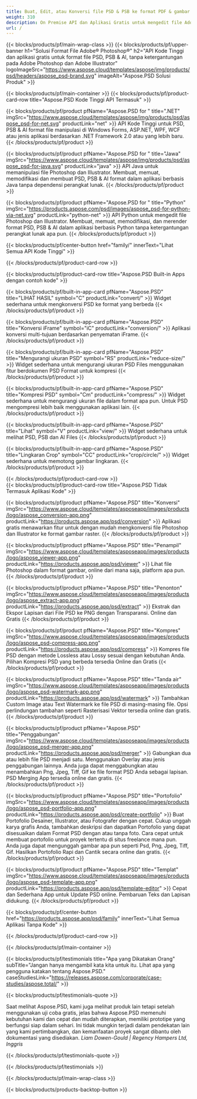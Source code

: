```yaml
---
title: Buat, Edit, atau Konversi file PSD & PSB ke format PDF & gambar
weight: 310
description: On Premise API dan Aplikasi Gratis untuk mengedit file Adobe® Photoshop®. Kemampuan untuk memperbarui properti lapisan, menambahkan tanda air, memutar, skala, Balik, Pangkas, Dithering, Konversi Raster.
url: /
---
```


{{< blocks/products/pf/main-wrap-class >}}
{{< blocks/products/pf/upper-banner h1="Solusi Format File Adobe® Photoshop®" h2="API Kode Tinggi dan aplikasi gratis untuk format file PSD, PSB & AI, tanpa ketergantungan pada Adobe Photoshop dan Adobe Illustrator" logoImageSrc="https://www.aspose.cloud/templates/aspose/img/products/psd/headers/aspose_psd-brand.svg" imageAlt="Aspose.PSD Solusi Produk" >}}

{{< blocks/products/pf/main-container >}}
{{< blocks/products/pf/product-card-row title="Aspose.PSD Kode Tinggi API Termasuk" >}}

{{< blocks/products/pf/product pfName="Aspose.PSD for " title=".NET" imgSrc="https://www.aspose.cloud/templates/aspose/img/products/psd/aspose_psd-for-net.svg" productLink="net" >}}
API Kode Tinggi untuk PSD, PSB & AI format file manipulasi di Windows Forms, ASP.NET, WPF, WCF atau jenis aplikasi berdasarkan .NET Framework 2.0 atau yang lebih baru.
{{< /blocks/products/pf/product >}}

{{< blocks/products/pf/product pfName="Aspose.PSD for " title="Jawa" imgSrc="https://www.aspose.cloud/templates/aspose/img/products/psd/aspose_psd-for-java.svg" productLink="java" >}}
API Java untuk memanipulasi file Photoshop dan Illustrator. Membuat, memuat, memodifikasi dan membuat PSD, PSB & AI format dalam aplikasi berbasis Java tanpa dependensi perangkat lunak.
{{< /blocks/products/pf/product >}}

{{< blocks/products/pf/product pfName="Aspose.PSD for " title="Python" imgSrc="https://products.aspose.com/psd/images/aspose_psd-for-python-via-net.svg" productLink="python-net" >}}
API Python untuk mengedit file Photoshop dan Illustrator. Membuat, memuat, memodifikasi, dan merender format PSD, PSB & AI dalam aplikasi berbasis Python tanpa ketergantungan perangkat lunak apa pun.
{{< /blocks/products/pf/product >}}

{{< blocks/products/pf/center-button href="family/" innerText="Lihat Semua API Kode Tinggi" >}}

{{< /blocks/products/pf/product-card-row >}}

{{< blocks/products/pf/product-card-row title="Aspose.PSD Built-in Apps dengan contoh kode" >}}

{{< blocks/products/pf/built-in-app-card pfName="Aspose.PSD" title="LIHAT HASIL" symbol="C" productLink="convert/" >}}
Widget sederhana untuk mengkonversi PSD ke format yang berbeda
{{< /blocks/products/pf/product >}}

{{< blocks/products/pf/built-in-app-card pfName="Aspose.PSD" title="Konversi iFrame" symbol="iC" productLink="conversion/" >}}
Aplikasi konversi multi-tujuan berdasarkan penyematan iFrame.
{{< /blocks/products/pf/product >}}

{{< blocks/products/pf/built-in-app-card pfName="Aspose.PSD" title="Mengurangi ukuran PSD" symbol="RS" productLink="reduce-size/" >}}
Widget sederhana untuk mengurangi ukuran PSD Files menggunakan fitur berdokumen PSD Format untuk kompresi
{{< /blocks/products/pf/product >}}

{{< blocks/products/pf/built-in-app-card pfName="Aspose.PSD" title="Kompresi PSD" symbol="Cm" productLink="compress/" >}}
Widget sederhana untuk mengurangi ukuran file dalam format apa pun. Untuk PSD mengompresi lebih baik menggunakan aplikasi lain.
{{< /blocks/products/pf/product >}}

{{< blocks/products/pf/built-in-app-card pfName="Aspose.PSD" title="Lihat" symbol="V" productLink="view/" >}}
Widget sederhana untuk melihat PSD, PSB dan AI Files
{{< /blocks/products/pf/product >}}

{{< blocks/products/pf/built-in-app-card pfName="Aspose.PSD" title="Lingkaran Crop" symbol="CC" productLink="crop/circle/" >}}
Widget sederhana untuk memotong gambar lingkaran.
{{< /blocks/products/pf/product >}}
									
{{< /blocks/products/pf/product-card-row >}}										   
{{< blocks/products/pf/product-card-row title="Aspose.PSD Tidak Termasuk Aplikasi Kode" >}}

{{< blocks/products/pf/product pfName="Aspose.PSD" title="Konversi" imgSrc="https://www.aspose.cloud/templates/asposeapp/images/products/logo/aspose_conversion-app.png" productLink="https://products.aspose.app/psd/conversion" >}}
Aplikasi gratis menawarkan fitur untuk dengan mudah mengkonversi file Photoshop dan Illustrator ke format gambar raster.
{{< /blocks/products/pf/product >}}

{{< blocks/products/pf/product pfName="Aspose.PSD" title="Penampil" imgSrc="https://www.aspose.cloud/templates/asposeapp/images/products/logo/aspose_viewer-app.png" productLink="https://products.aspose.app/psd/viewer" >}}
Lihat file Photoshop dalam format gambar, online dari mana saja, platform apa pun.
{{< /blocks/products/pf/product >}}

{{< blocks/products/pf/product pfName="Aspose.PSD" title="Penonton" imgSrc="https://www.aspose.cloud/templates/asposeapp/images/products/logo/aspose_extract-app.png" productLink="https://products.aspose.app/psd/extract" >}}
Ekstrak dan Ekspor Lapisan dari File PSD ke PNG dengan Transparansi. Online dan Gratis
{{< /blocks/products/pf/product >}}

{{< blocks/products/pf/product pfName="Aspose.PSD" title="Kompres" imgSrc="https://www.aspose.cloud/templates/asposeapp/images/products/logo/aspose_psd-compress-app.png" productLink="https://products.aspose.app/psd/compress" >}}
Kompres file PSD dengan metode Lossless atau Lossy sesuai dengan kebutuhan Anda. Pilihan Kompresi PSD yang berbeda tersedia Online dan Gratis
{{< /blocks/products/pf/product >}}

{{< blocks/products/pf/product pfName="Aspose.PSD" title="Tanda air" imgSrc="https://www.aspose.cloud/templates/asposeapp/images/products/logo/aspose_psd-watermark-app.png" productLink="https://products.aspose.app/psd/watermark" >}}
Tambahkan Custom Image atau Text Watermark ke file PSD di masing-masing file. Opsi perlindungan tambahan seperti Rasterisasi Vektor tersedia online dan gratis.
{{< /blocks/products/pf/product >}}

{{< blocks/products/pf/product pfName="Aspose.PSD" title="Penggabungan" imgSrc="https://www.aspose.cloud/templates/asposeapp/images/products/logo/aspose_psd-merger-app.png" productLink="https://products.aspose.app/psd/merger" >}}
Gabungkan dua atau lebih file PSD menjadi satu. Menggunakan Overlay atau jenis penggabungan lainnya. Anda juga dapat menggabungkan atau menambahkan Png, Jpeg, Tiff, Gif ke file format PSD Anda sebagai lapisan. PSD Merging App tersedia online dan gratis.
{{< /blocks/products/pf/product >}}

{{< blocks/products/pf/product pfName="Aspose.PSD" title="Portofolio" imgSrc="https://www.aspose.cloud/templates/asposeapp/images/products/logo/aspose_psd-portfolio-app.png" productLink="https://products.aspose.app/psd/create-portfolio" >}}
Buat Portofolio Desainer, Illustrator, atau Fotografer dengan cepat. Cukup unggah karya grafis Anda, tambahkan deskripsi dan dapatkan Portofolio yang dapat disesuaikan dalam Format PSD dengan atau tanpa foto. Cara cepat untuk membuat portofolio untuk proyek tertentu di situs freelance mana pun. Anda juga dapat mengunggah gambar apa pun seperti Psd, Png, Jpeg, Tiff, Gif. Hasilkan Portofolio Rapi dan Cantik secara online dan gratis.
{{< /blocks/products/pf/product >}}

{{< blocks/products/pf/product pfName="Aspose.PSD" title="Templat" imgSrc="https://www.aspose.cloud/templates/asposeapp/images/products/logo/aspose_psd-template-app.png" productLink="https://products.aspose.app/psd/template-editor" >}}
Cepat dan Sederhana App untuk Update PSD online. Pembaruan Teks dan Lapisan didukung.
{{< /blocks/products/pf/product >}}

{{< blocks/products/pf/center-button href="https://products.aspose.app/psd/family" innerText="Lihat Semua Aplikasi Tanpa Kode" >}}

{{< /blocks/products/pf/product-card-row >}}

{{< /blocks/products/pf/main-container >}}

{{< blocks/products/pf/testimonials title="Apa yang Dikatakan Orang" subTitle="Jangan hanya mengambil kata kita untuk itu. Lihat apa yang pengguna katakan tentang Aspose.PSD." caseStudiesLink="https://releases.aspose.com/corporate/case-studies/aspose.total/" >}}

{{< blocks/products/pf/testimonials-quote >}}
<p class="first">
 Saat melihat Aspose.PSD, kami juga melihat produk lain tetapi setelah menggunakan uji coba gratis, jelas bahwa Aspose.PSD memenuhi kebutuhan kami dan cepat dan mudah diterapkan, memiliki prototipe yang berfungsi siap dalam sehari. Ini tidak mungkin terjadi dalam pendekatan lain yang kami pertimbangkan, dan kemanfaatan proyek sangat dibantu oleh dokumentasi yang disediakan.
 <em>
  Liam Dowen-Gould | Regency Hampers Ltd, Inggris
 </em>
</p>

{{< /blocks/products/pf/testimonials-quote >}}

{{< /blocks/products/pf/testimonials >}}

{{< /blocks/products/pf/main-wrap-class >}}

{{< blocks/products/products-backtop-button >}}

